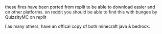these fires have been ported from replit to be able to download easier and on other platforms.
on reddit you should be able to find this with bungee by QuizzityMC on replit

I as many others, have an offical copy of both minecraft java & bedrock.
